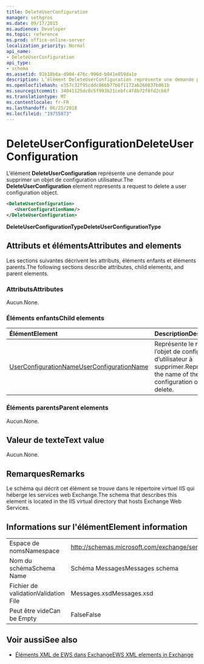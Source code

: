 ```yaml
---
title: DeleteUserConfiguration
manager: sethgros
ms.date: 09/17/2015
ms.audience: Developer
ms.topic: reference
ms.prod: office-online-server
localization_priority: Normal
api_name:
- DeleteUserConfiguration
api_type:
- schema
ms.assetid: 91b18b6a-d904-476c-996d-b041e859da1e
description: L’élément DeleteUserConfiguration représente une demande pour supprimer un objet de configuration utilisateur.
ms.openlocfilehash: e357c32f95cddc866b77b6f1172ab260837b061b
ms.sourcegitcommit: 34041125dc8c5f993b21cebfc4f8b72f0fd2cb6f
ms.translationtype: MT
ms.contentlocale: fr-FR
ms.lasthandoff: 06/25/2018
ms.locfileid: "19755873"
---
```

# <a name="deleteuserconfiguration"></a><span data-ttu-id="7de3b-103">DeleteUserConfiguration</span><span class="sxs-lookup"><span data-stu-id="7de3b-103">DeleteUserConfiguration</span></span>

<span data-ttu-id="7de3b-104">L’élément **DeleteUserConfiguration** représente une demande pour supprimer un objet de configuration utilisateur.</span><span class="sxs-lookup"><span data-stu-id="7de3b-104">The **DeleteUserConfiguration** element represents a request to delete a user configuration object.</span></span> 
  
```xml
<DeleteUserConfiguration>
   <UserConfigurationName/>
</DeleteUserConfiguration>
```

 <span data-ttu-id="7de3b-105">**DeleteUserConfigurationType**</span><span class="sxs-lookup"><span data-stu-id="7de3b-105">**DeleteUserConfigurationType**</span></span>
## <a name="attributes-and-elements"></a><span data-ttu-id="7de3b-106">Attributs et éléments</span><span class="sxs-lookup"><span data-stu-id="7de3b-106">Attributes and elements</span></span>

<span data-ttu-id="7de3b-107">Les sections suivantes décrivent les attributs, éléments enfants et éléments parents.</span><span class="sxs-lookup"><span data-stu-id="7de3b-107">The following sections describe attributes, child elements, and parent elements.</span></span>
  
### <a name="attributes"></a><span data-ttu-id="7de3b-108">Attributs</span><span class="sxs-lookup"><span data-stu-id="7de3b-108">Attributes</span></span>

<span data-ttu-id="7de3b-109">Aucun.</span><span class="sxs-lookup"><span data-stu-id="7de3b-109">None.</span></span>
  
### <a name="child-elements"></a><span data-ttu-id="7de3b-110">Éléments enfants</span><span class="sxs-lookup"><span data-stu-id="7de3b-110">Child elements</span></span>

|<span data-ttu-id="7de3b-111">**Élément**</span><span class="sxs-lookup"><span data-stu-id="7de3b-111">**Element**</span></span>|<span data-ttu-id="7de3b-112">**Description**</span><span class="sxs-lookup"><span data-stu-id="7de3b-112">**Description**</span></span>|
|:-----|:-----|
|[<span data-ttu-id="7de3b-113">UserConfigurationName</span><span class="sxs-lookup"><span data-stu-id="7de3b-113">UserConfigurationName</span></span>](userconfigurationname.md) <br/> |<span data-ttu-id="7de3b-114">Représente le nom de l’objet de configuration d’utilisateur à supprimer.</span><span class="sxs-lookup"><span data-stu-id="7de3b-114">Represents the name of the user configuration object to delete.</span></span>  <br/> |
   
### <a name="parent-elements"></a><span data-ttu-id="7de3b-115">Éléments parents</span><span class="sxs-lookup"><span data-stu-id="7de3b-115">Parent elements</span></span>

<span data-ttu-id="7de3b-116">Aucun.</span><span class="sxs-lookup"><span data-stu-id="7de3b-116">None.</span></span>
  
## <a name="text-value"></a><span data-ttu-id="7de3b-117">Valeur de texte</span><span class="sxs-lookup"><span data-stu-id="7de3b-117">Text value</span></span>

<span data-ttu-id="7de3b-118">Aucun.</span><span class="sxs-lookup"><span data-stu-id="7de3b-118">None.</span></span>
  
## <a name="remarks"></a><span data-ttu-id="7de3b-119">Remarques</span><span class="sxs-lookup"><span data-stu-id="7de3b-119">Remarks</span></span>

<span data-ttu-id="7de3b-120">Le schéma qui décrit cet élément se trouve dans le répertoire virtuel IIS qui héberge les services web Exchange.</span><span class="sxs-lookup"><span data-stu-id="7de3b-120">The schema that describes this element is located in the IIS virtual directory that hosts Exchange Web Services.</span></span>
  
## <a name="element-information"></a><span data-ttu-id="7de3b-121">Informations sur l'élément</span><span class="sxs-lookup"><span data-stu-id="7de3b-121">Element information</span></span>

|||
|:-----|:-----|
|<span data-ttu-id="7de3b-122">Espace de noms</span><span class="sxs-lookup"><span data-stu-id="7de3b-122">Namespace</span></span>  <br/> |http://schemas.microsoft.com/exchange/services/2006/messages  <br/> |
|<span data-ttu-id="7de3b-123">Nom du schéma</span><span class="sxs-lookup"><span data-stu-id="7de3b-123">Schema Name</span></span>  <br/> |<span data-ttu-id="7de3b-124">Schéma Messages</span><span class="sxs-lookup"><span data-stu-id="7de3b-124">Messages schema</span></span>  <br/> |
|<span data-ttu-id="7de3b-125">Fichier de validation</span><span class="sxs-lookup"><span data-stu-id="7de3b-125">Validation File</span></span>  <br/> |<span data-ttu-id="7de3b-126">Messages.xsd</span><span class="sxs-lookup"><span data-stu-id="7de3b-126">Messages.xsd</span></span>  <br/> |
|<span data-ttu-id="7de3b-127">Peut être vide</span><span class="sxs-lookup"><span data-stu-id="7de3b-127">Can be Empty</span></span>  <br/> |<span data-ttu-id="7de3b-128">False</span><span class="sxs-lookup"><span data-stu-id="7de3b-128">False</span></span>  <br/> |
   
## <a name="see-also"></a><span data-ttu-id="7de3b-129">Voir aussi</span><span class="sxs-lookup"><span data-stu-id="7de3b-129">See also</span></span>

- [<span data-ttu-id="7de3b-130">Éléments XML de EWS dans Exchange</span><span class="sxs-lookup"><span data-stu-id="7de3b-130">EWS XML elements in Exchange</span></span>](ews-xml-elements-in-exchange.md)

